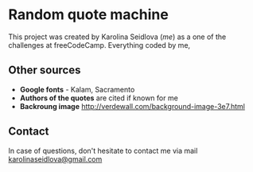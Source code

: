 # Random quote machine
This project was created by Karolina Seidlova (_me_) as a one of the challenges at freeCodeCamp. Everything coded by me, 

## Other sources
- **Google fonts** - Kalam, Sacramento
- **Authors of the quotes** are cited if known for me
- **Backroung image** http://verdewall.com/background-image-3e7.html

## Contact
In case of questions, don't hesitate to contact me via mail karolinaseidlova@gmail.com
